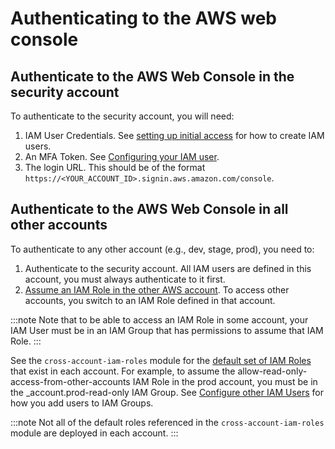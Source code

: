 # Authenticating to the AWS web console

## Authenticate to the AWS Web Console in the security account

To authenticate to the security account, you will need:

1. IAM User Credentials. See [setting up initial access](/refarch/access/setup-auth/) for how to create IAM users.
1. An MFA Token. See [Configuring your IAM user](/refarch/access/setup-auth/#configure-your-iam-user).
1. The login URL. This should be of the format `https://<YOUR_ACCOUNT_ID>.signin.aws.amazon.com/console`.

## Authenticate to the AWS Web Console in all other accounts

To authenticate to any other account (e.g., dev, stage, prod), you need to:

1. Authenticate to the security account. All IAM users are defined in this account, you must always authenticate to it first.
1. [Assume an IAM Role in the other AWS account](https://docs.aws.amazon.com/IAM/latest/UserGuide/id_roles_use_switch-role-console.html). To access other accounts, you switch to an IAM Role defined in that account.

:::note
Note that to be able to access an IAM Role in some account, your IAM User must be in an IAM Group that has permissions to assume that IAM Role.
:::

See the `cross-account-iam-roles` module for the [default set of IAM Roles](https://github.com/gruntwork-io/terraform-aws-security/blob/main/modules/cross-account-iam-roles/README.md#iam-roles-intended-for-human-users) that exist in each account. For example, to assume the allow-read-only-access-from-other-accounts IAM Role in the prod account, you must be in the \_account.prod-read-only IAM Group. See [Configure other IAM Users](/refarch/access/setup-auth/#configure-other-iam-users) for how you add users to IAM Groups.

:::note
Not all of the default roles referenced in the `cross-account-iam-roles` module are deployed in each account.
:::
